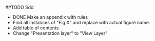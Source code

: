##TODO Sdd

* DONE Make an appendix with rules
* Find all instances of "Fig X" and replace with actual figure name.
* Add table of contents
* Change "Presentation layer" to "View Layer"
